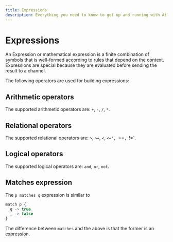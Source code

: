 ```yaml
---
title: Expressions
description: Everything you need to know to get up and running with Atlaskit
---
```

# Expressions
An Expression or mathematical expression is a finite combination of symbols that is well-formed according to rules that depend on the context. 
Expressions are special because they are evaluated before sending the result to a channel. 

The following operators are used for building expressions:

## Arithmetic operators
The supported arithmetic operators are: `+`, `-`, `/`, `*`.

## Relational operators
The supported relational operators are: `>`, `>=`, `<`, `<=', `==`, `!=`.

## Logical operators
The supported logical operators are: `and`, `or`, `not`.

## Matches expression
The `p matches q` expression is similar to  
```javascript
match p {
  q -> true
  _ -> false
}
```
The difference between `matches` and the above is that the former is an expression.

